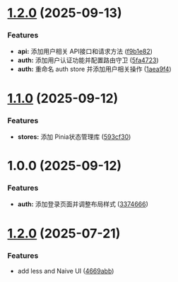 # [1.2.0](https://github.com/YoungerYang-Y/oneself-ui/compare/v1.1.0...v1.2.0) (2025-09-13)


### Features

* **api:** 添加用户相关 API接口和请求方法 ([f9b1e82](https://github.com/YoungerYang-Y/oneself-ui/commit/f9b1e82fdfee2c9232826bcc1044ea1a3829491b))
* **auth:** 添加用户认证功能并配置路由守卫 ([5fa4723](https://github.com/YoungerYang-Y/oneself-ui/commit/5fa4723b9bf2ba3fcfc27a2f769fc8f6b6b0a471))
* **auth:** 重命名 auth store 并添加用户相关操作 ([1aea9f4](https://github.com/YoungerYang-Y/oneself-ui/commit/1aea9f40f294071c16707555c44f4e53867ca8b3))

# [1.1.0](https://github.com/YoungerYang-Y/oneself-ui/compare/v1.0.0...v1.1.0) (2025-09-12)


### Features

* **stores:** 添加 Pinia状态管理库 ([593cf30](https://github.com/YoungerYang-Y/oneself-ui/commit/593cf30b70b0f42c8583ae4256d6aa5603d72181))

# 1.0.0 (2025-09-12)


### Features

* **auth:** 添加登录页面并调整布局样式 ([3374666](https://github.com/YoungerYang-Y/oneself-ui/commit/337466638c813ea5a83832c1f6bf77657dcdc630))

# [1.2.0](https://github.com/YoungerYang-Y/vue3-ts-template/compare/v1.1.1...v1.2.0) (2025-07-21)


### Features

* add less and Naive UI ([4669abb](https://github.com/YoungerYang-Y/vue3-ts-template/commit/4669abb7b0bb78172367d0249178817b457807ec))
